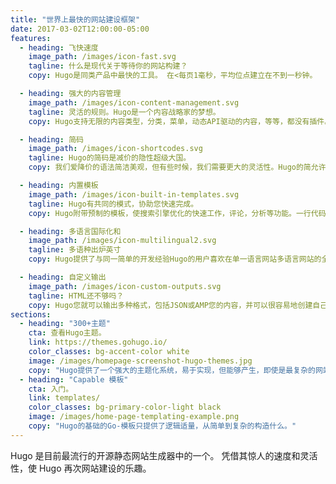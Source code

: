 ```yaml
---
title: "世界上最快的网站建设框架"
date: 2017-03-02T12:00:00-05:00
features:
  - heading: 飞快速度
    image_path: /images/icon-fast.svg
    tagline: 什么是现代关于等待你的网站构建？
    copy: Hugo是同类产品中最快的工具。 在<每页1毫秒，平均位点建立在不到一秒钟。

  - heading: 强大的内容管理
    image_path: /images/icon-content-management.svg
    tagline: 灵活的规则。Hugo是一个内容战略家的梦想。
    copy: Hugo支持无限的内容类型，分类，菜单，动态API驱动的内容，等等，都没有插件。

  - heading: 简码
    image_path: /images/icon-shortcodes.svg
    tagline: Hugo的简码是减价的隐性超级大国。
    copy: 我们爱降价的语法简洁美观，但有些时候，我们需要更大的灵活性。Hugo的简允许兼具美感和灵活性。

  - heading: 内置模板
    image_path: /images/icon-built-in-templates.svg
    tagline: Hugo有共同的模式，协助您快速完成。
    copy: Hugo附带预制的模板，使搜索引擎优化的快速工作，评论，分析等功能。一行代码，你就大功告成了。

  - heading: 多语言国际化和
    image_path: /images/icon-multilingual2.svg
    tagline: 多语种出炉英寸
    copy: Hugo提供了与同一简单的开发经验Hugo的用户喜欢在单一语言网站多语言网站的全面国际化支持。

  - heading: 自定义输出
    image_path: /images/icon-custom-outputs.svg
    tagline: HTML还不够吗？
    copy: Hugo您就可以输出多种格式，包括JSON或AMP您的内容，并可以很容易地创建自己的。
sections:
  - heading: "300+主题"
    cta: 查看Hugo主题。
    link: https://themes.gohugo.io/
    color_classes: bg-accent-color white
    image: /images/homepage-screenshot-hugo-themes.jpg
    copy: "Hugo提供了一个强大的主题化系统，易于实现，但能够产生，即使是最复杂的网站。"
  - heading: "Capable 模板"
    cta: 入门。
    link: templates/
    color_classes: bg-primary-color-light black
    image: /images/home-page-templating-example.png
    copy: "Hugo的基础的Go-模板只提供了逻辑适量，从简单到复杂的构造什么。"
---
```


Hugo 是目前最流行的开源静态网站生成器中的一个。
凭借其惊人的速度和灵活性，使 Hugo 再次网站建设的乐趣。
